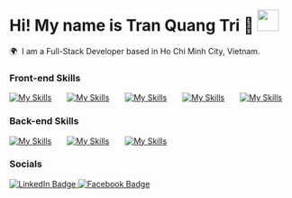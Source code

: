 Hi! My name is Tran Quang Tri 🤩 <img src="https://media.giphy.com/media/WUlplcMpOCEmTGBtBW/giphy.gif" width="38">
========================================================================================================================================

🌍  I am a Full-Stack Developer based in Ho Chi Minh City, Vietnam. 
<br/>

### Front-end Skills

[![My Skills](https://skillicons.dev/icons?i=html,css)](https://skillicons.dev) &nbsp;&nbsp;&nbsp;&nbsp;&nbsp; [![My Skills](https://skillicons.dev/icons?i=js,ts)](https://skillicons.dev) &nbsp;&nbsp;&nbsp;&nbsp;&nbsp; [![My Skills](https://skillicons.dev/icons?i=react,next)](https://skillicons.dev) &nbsp;&nbsp;&nbsp;&nbsp;&nbsp; [![My Skills](https://skillicons.dev/icons?i=tailwind,scss)](https://skillicons.dev) &nbsp;&nbsp;&nbsp;&nbsp;&nbsp; [![My Skills](https://skillicons.dev/icons?i=figma)](https://skillicons.dev)
<br/>

### Back-end Skills

[![My Skills](https://skillicons.dev/icons?i=nodejs,py)](https://skillicons.dev) &nbsp;&nbsp;&nbsp;&nbsp;&nbsp; [![My Skills](https://skillicons.dev/icons?i=mongodb,mysql)](https://skillicons.dev) &nbsp;&nbsp;&nbsp;&nbsp;&nbsp; [![My Skills](https://skillicons.dev/icons?i=docker,postman)](https://skillicons.dev) &nbsp;&nbsp;&nbsp;&nbsp;&nbsp; 
<br/>

### Socials

<div id="badges">
  <a href="linkedin.com/in/quang-trí-trần-21740020a">
    <img src="https://img.shields.io/badge/LinkedIn-blue?style=for-the-badge&logo=linkedin&logoColor=white" alt="LinkedIn Badge"/>
  </a>
  <a href="https://www.facebook.com/tranquangtri0412">
    <img src="https://img.shields.io/badge/Facebook-blue?style=for-the-badge&logo=facebook&logoColor=white" alt="Facebook Badge"/>
  </a>
</div>
